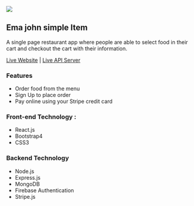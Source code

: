 ![](https://iili.io/2rDHwg.png)

## Ema john simple Item

A single page restaurant app where people are able to select food in their cart and checkout the cart with their information.

[Live Website](https://ema-john-simple-website.web.app/) | [Live API Server](https://ema-john-backend-server.herokuapp.com/)

### Features

- Order food from the menu
- Sign Up to place order
- Pay online using your Stripe credit card

### Front-end Technology :

- React.js
- Bootstrap4
- CSS3

### Backend Technology

- Node.js
- Express.js
- MongoDB
- Firebase Authentication
- Stripe.js
